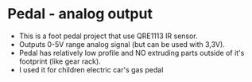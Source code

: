 Pedal - analog output
========================

  * This is a foot pedal project that use QRE1113 IR sensor.
  * Outputs 0-5V range analog signal (but can be used with 3,3V).
  * Pedal has relatively low profile and NO extruding parts outside of it's footprint (like gear rack).
  * I used it for children electric car's gas pedal
